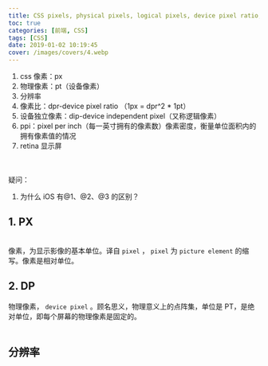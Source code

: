 ```yaml
---
title: CSS pixels, physical pixels, logical pixels, device pixel ratio, PPI, Viewport
toc: true
categories: [前端, CSS]
tags: [CSS]
date: 2019-01-02 10:19:45
cover: /images/covers/4.webp
---
```


1. css 像素：px
1. 物理像素：pt（设备像素）
1. 分辨率
1. 像素比：dpr-device pixel ratio （1px = dpr^2 * 1pt）
1. 设备独立像素：dip-device independent pixel（又称逻辑像素）
1. ppi：pixel per inch（每一英寸拥有的像素数）像素密度，衡量单位面积内的拥有像素值的情况
1. retina 显示屏


<br />
<br />疑问：

1. 为什么 iOS 有@1、@2、@3 的区别？



<a name="eHVP7"></a>
## 1. PX

<br />像素，为显示影像的基本单位。译自 `pixel` ， `pixel` 为 `picture element` 的缩写。像素是相对单位。<br />

<a name="QaAhG"></a>
## 2. DP
物理像素， `device pixel` 。顾名思义，物理意义上的点阵集，单位是 PT，是绝对单位，即每个屏幕的物理像素是固定的。<br />
<br />

<a name="874a5816"></a>
## 分辨率


